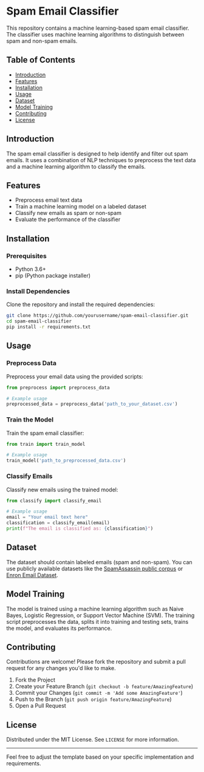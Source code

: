 # Spam Email Classifier

This repository contains a machine learning-based spam email classifier. The classifier uses machine learning algorithms to distinguish between spam and non-spam emails.

## Table of Contents

- [Introduction](#introduction)
- [Features](#features)
- [Installation](#installation)
- [Usage](#usage)
- [Dataset](#dataset)
- [Model Training](#model-training)
- [Contributing](#contributing)
- [License](#license)

## Introduction

The spam email classifier is designed to help identify and filter out spam emails. It uses a combination of NLP techniques to preprocess the text data and a machine learning algorithm to classify the emails.

## Features

- Preprocess email text data
- Train a machine learning model on a labeled dataset
- Classify new emails as spam or non-spam
- Evaluate the performance of the classifier

## Installation

### Prerequisites

- Python 3.6+
- pip (Python package installer)

### Install Dependencies

Clone the repository and install the required dependencies:

```bash
git clone https://github.com/yourusername/spam-email-classifier.git
cd spam-email-classifier
pip install -r requirements.txt
```

## Usage

### Preprocess Data

Preprocess your email data using the provided scripts:

```python
from preprocess import preprocess_data

# Example usage
preprocessed_data = preprocess_data('path_to_your_dataset.csv')
```

### Train the Model

Train the spam email classifier:

```python
from train import train_model

# Example usage
train_model('path_to_preprocessed_data.csv')
```

### Classify Emails

Classify new emails using the trained model:

```python
from classify import classify_email

# Example usage
email = "Your email text here"
classification = classify_email(email)
print(f"The email is classified as: {classification}")
```

## Dataset

The dataset should contain labeled emails (spam and non-spam). You can use publicly available datasets like the [SpamAssassin public corpus](https://spamassassin.apache.org/publiccorpus/) or [Enron Email Dataset](https://www.cs.cmu.edu/~enron/).

## Model Training

The model is trained using a machine learning algorithm such as Naive Bayes, Logistic Regression, or Support Vector Machine (SVM). The training script preprocesses the data, splits it into training and testing sets, trains the model, and evaluates its performance.

## Contributing

Contributions are welcome! Please fork the repository and submit a pull request for any changes you'd like to make.

1. Fork the Project
2. Create your Feature Branch (`git checkout -b feature/AmazingFeature`)
3. Commit your Changes (`git commit -m 'Add some AmazingFeature'`)
4. Push to the Branch (`git push origin feature/AmazingFeature`)
5. Open a Pull Request

## License

Distributed under the MIT License. See `LICENSE` for more information.

---

Feel free to adjust the template based on your specific implementation and requirements.
